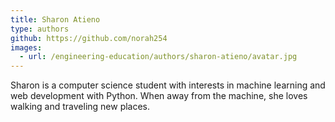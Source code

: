 ```yaml
---
title: Sharon Atieno
type: authors
github: https://github.com/norah254
images:
  - url: /engineering-education/authors/sharon-atieno/avatar.jpg 
---
```

Sharon is a computer science student with interests in machine learning and web development with Python. When away from the machine, she loves walking and traveling new places.
